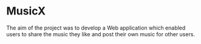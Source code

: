 # MusicX
The aim of the project was to develop a Web application which enabled users to share the music they like and post their own music for other users. 
